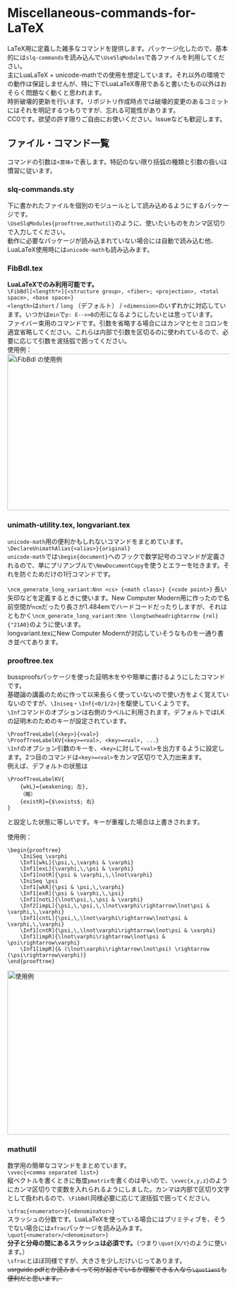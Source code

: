 # Miscellaneous-commands-for-LaTeX
LaTeX用に定義した雑多なコマンドを提供します。パッケージ化したので、基本的には`slq-commands`を読み込んで`\UseSlqModules`で各ファイルを利用してください。  
主にLuaLaTeX + unicode-mathでの使用を想定しています。それ以外の環境での動作は保証しませんが、特に下でLuaLaTeX専用であると書いたもの以外はおそらく問題なく動くと思われます。  
時折破壊的更新を行います。リポジトリ作成時点では破壊的変更のあるコミットにはそれを明記するつもりですが、忘れる可能性があります。  
CC0です。欲望の許す限りご自由にお使いください。Issueなども歓迎します。

## ファイル・コマンド一覧
コマンドの引数は`<意味>`で表します。特記のない限り括弧の種類と引数の扱いは慣習に従います。  

### slq-commands.sty
下に書かれたファイルを個別のモジュールとして読み込めるようにするパッケージです。  
`\UseSlqModules{prooftree,mathutil}`のように、使いたいものをカンマ区切りで入力してください。  
動作に必要なパッケージが読み込まれていない場合には自動で読み込む他、LuaLaTeX使用時には`unicode-math`も読み込みます。

### FibBdl.tex
**LuaLaTeXでのみ利用可能です。**  
```\FibBdl[<length*>]{<structure group>, <fiber>; <projection>, <total space>, <base space>}```  
`<length>`は`short` / `long` （デフォルト） / `<dimension>`のいずれかに対応しています。いつかは`min`で`p: E-->>B`の形になるようにしたいとは思っています。  
ファイバー束用のコマンドです。引数を省略する場合にはカンマとセミコロンを適宜省略してください。これらは内部で引数を区切るのに使われているので、必要に応じて引数を波括弧で囲ってください。  
使用例：  
<img width="749" height="355" alt="\FibBdl の使用例" src="https://github.com/user-attachments/assets/1c092383-63c4-40e6-97c5-58144fdbe4d5" />

### unimath-utility.tex, longvariant.tex
`unicode-math`用の便利かもしれないコマンドをまとめています。  
```\DeclareUnimathAlias{<alias>}{original}```  
`unicode-math`では`\begin{document}`へのフックで数学記号のコマンドが定義されるので、単にプリアンブルで`\NewDocumentCopy`を使うとエラーを吐きます。それを防ぐためだけの1行コマンドです。  
  
```\ncm_generate_long_variant:Nnn <cs> {<math class>} {<code point>}```
長い矢印などを定義するときに使います。New Computer Modern用に作ったので名前空間が`ncm`だったり長さが1.484emでハードコードだったりしますが、それはともかく`\ncm_generate_long_variant:Nnn \longtwoheadrightarrow {rel} {"21A0}`のように使います。  
longvariant.texにNew Computer Modernが対応していそうなものを一通り書き並べてあります。

### prooftree.tex
bussproofsパッケージを使った証明木をやや簡単に書けるようにしたコマンドです。  
基礎論の講義のために作って以来長らく使っていないので使い方をよく覚えていないのですが、`\Iniseq`・`\Inf{<0/1/2>}`を駆使していくようです。  
`\Inf`コマンドのオプションは右側のラベルに利用されます。デフォルトではLKの証明木のためのキーが設定されています。  

`\ProofTreeLabel{<key>}{<val>}`  
`\ProofTreeLabelKV{<key>=<val>, <key>=<val>, ...}`  
`\Inf`のオプション引数のキーを、`<key>`に対して`<val>`を出力するように設定します。2つ目のコマンドは`<key>=<val>`をカンマ区切りで入力出来ます。  
例えば、デフォルトの状態は
```
\ProofTreeLabelKV{
	{wkL}={weakening; 左},
	（略）
	{existR}={$\exists$; 右}
}
```
と設定した状態に等しいです。キーが重複した場合は上書きされます。  

使用例：
```
\begin{prooftree}
	\IniSeq \varphi
	\Inf1[wkL]{\psi,\,\varphi & \varphi}
	\Inf1[exL]{\varphi,\,\psi & \varphi}
	\Inf1[notR]{\psi & \varphi,\,\lnot\varphi}
	\IniSeq \psi
	\Inf1[wkR]{\psi & \psi,\,\varphi}
	\Inf1[exR]{\psi & \varphi,\,\psi}
	\Inf1[notL]{\lnot\psi,\,\psi & \varphi}
	\Inf2[impL]{\psi,\,\psi,\,\lnot\varphi\rightarrow\lnot\psi & \varphi,\,\varphi}
	\Inf1[cntL]{\psi,\,\lnot\varphi\rightarrow\lnot\psi & \varphi,\,\varphi}
	\Inf1[cntR]{\psi,\,\lnot\varphi\rightarrow\lnot\psi & \varphi}
	\Inf1[impR]{\lnot\varphi\rightarrow\lnot\psi & \psi\rightarrow\varphi}
	\Inf1[impR]{& (\lnot\varphi\rightarrow\lnot\psi) \rightarrow (\psi\rightarrow\varphi)}
\end{prooftree}
```
<img width="864" height="372" alt="使用例" src="https://github.com/user-attachments/assets/dbde5be9-4795-4645-bc60-3b6a6a49f018" />


### mathutil
数学用の簡単なコマンドをまとめています。  
`\vvec{<comma separated list>}`  
縦ベクトルを書くときに毎度`pmatrix`を書くのは辛いので、`\vvec{x,y,z}`のようにカンマ区切りで変数を入れられるようにしました。カンマは内部で区切り文字として扱われるので、`\FibBdl`同様必要に応じて波括弧で囲ってください。  
  
`\sfrac{<numerator>}{<denominator>}`  
スラッシュの分数です。LuaLaTeXを使っている場合にはプリミティブを、そうでない場合には`xfrac`パッケージを読み込みます。  
`\quot{<numerator>/<denominator>}`  
**分子と分母の間にあるスラッシュは必須です。**（つまり`\quot{X/Y}`のように使います。）  
`\sfrac`とほぼ同様ですが、大きさを少しだけいじってあります。  
<s>usrguide.pdfとか読みまくって何が起きているか理解できる人なら`\quotient`も便利だと思います。</s>